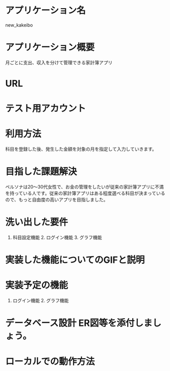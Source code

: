 # アプリケーション名
  new_kakeibo
# アプリケーション概要
  月ごとに支出、収入を分けて管理できる家計簿アプリ
# URL	
# テスト用アカウント	
# 利用方法
  科目を登録した後、発生した金額を対象の月を指定して入力していきます。
# 目指した課題解決
  ペルソナは20〜30代女性で、お金の管理をしたいが従来の家計簿アプリに不満を持っている人です。従来の家計簿アプリはある程度選べる科目が決まっているので、もっと自由度の高いアプリを目指しました。
# 洗い出した要件
  1. 科目設定機能 2. ログイン機能 3. グラフ機能
# 実装した機能についてのGIFと説明	
# 実装予定の機能
  1. ログイン機能 2. グラフ機能
# データベース設計	ER図等を添付しましょう。
# ローカルでの動作方法	
